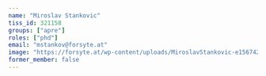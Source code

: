 ```yaml
---
name: "Miroslav Stankovic"
tiss_id: 321158
groups: ["apre"]
roles: ["phd"]
email: "mstankov@forsyte.at"
image: "https://forsyte.at/wp-content/uploads/MiroslavStankovic-e1567428174308-247x300.jpg"
former_member: false
---
```


<!--
Your custom content goes here.
-->